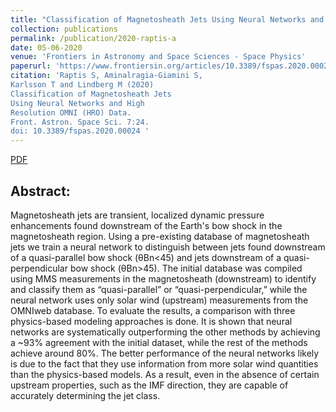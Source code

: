 ```yaml
---
title: "Classification of Magnetosheath Jets Using Neural Networks and High Resolution OMNI (HRO) Data"
collection: publications
permalink: /publication/2020-raptis-a
date: 05-06-2020
venue: 'Frontiers in Astronomy and Space Sciences - Space Physics'
paperurl: 'https://www.frontiersin.org/articles/10.3389/fspas.2020.00024/full'
citation: 'Raptis S, Aminalragia-Giamini S,
Karlsson T and Lindberg M (2020)
Classification of Magnetosheath Jets
Using Neural Networks and High
Resolution OMNI (HRO) Data.
Front. Astron. Space Sci. 7:24.
doi: 10.3389/fspas.2020.00024 '
---
```


[PDF](http://www.savvasraptis.github.io/files/papers/2020/fspas-07-00024.pdf)

Abstract:
------

Magnetosheath jets are transient, localized dynamic pressure enhancements found downstream of the Earth's bow shock in the magnetosheath region. Using a pre-existing database of magnetosheath jets we train a neural network to distinguish between jets found downstream of a quasi-parallel bow shock (θBn<45) and jets downstream of a quasi-perpendicular bow shock (θBn>45). The initial database was compiled using MMS measurements in the magnetosheath (downstream) to identify and classify them as “quasi-parallel” or “quasi-perpendicular,” while the neural network uses only solar wind (upstream) measurements from the OMNIweb database. To evaluate the results, a comparison with three physics-based modeling approaches is done. It is shown that neural networks are systematically outperforming the other methods by achieving a ~93% agreement with the initial dataset, while the rest of the methods achieve around 80%. The better performance of the neural networks likely is due to the fact that they use information from more solar wind quantities than the physics-based models. As a result, even in the absence of certain upstream properties, such as the IMF direction, they are capable of accurately determining the jet class.
